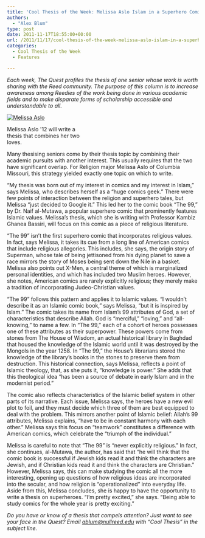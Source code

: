 ```yaml
---
title: 'Cool Thesis of the Week: Melissa Aslo Islam in a Superhero Comic'
authors: 
  - "Alex Blum"
type: post
date: 2011-11-17T18:55:00+00:00
url: /2011/11/17/cool-thesis-of-the-week-melissa-aslo-islam-in-a-superhero-comic/
categories:
  - Cool Thesis of the Week
  - Features

---
```

_Each week, The Quest profiles the thesis of one senior whose work is worth sharing with the Reed community. The purpose of this column is to increase awareness among Reedies of the work being done in various academic fields and to make disparate forms of scholarship accessible and understandable to all._

<div id="attachment_1083" style="width: 210px" class="wp-caption alignright">
  <a href="https://i1.wp.com/www.reedquest.org/wp-content/uploads/2011/12/melissa-aslo1.jpg"><img class="size-medium wp-image-1083" title="Melissa Aslo" src="https://i1.wp.com/www.reedquest.org/wp-content/uploads/2011/12/melissa-aslo1-200x300.jpg?resize=200%2C300" alt="Melissa Aslo" data-recalc-dims="1" /></a>
  
  <p class="wp-caption-text">
    Melissa Aslo '12 will write a thesis that combines her two loves.
  </p>
</div>

Many thesising seniors come by their thesis topic by combining their academic pursuits with another interest. This usually requires that the two have significant overlap. For Religion major Melissa Aslo of Columbia Missouri, this strategy yielded exactly one topic on which to write.

“My thesis was born out of my interest in comics and my interest in Islam,” says Melissa, who describes herself as a “huge comics geek.” There were few points of interaction between the religion and superhero tales, but Melissa “just decided to Google it.” This led her to the comic book “The 99,” by Dr. Naif al-Mutawa, a popular superhero comic that prominently features Islamic values. Melissa&#8217;s thesis, which she is writing with Professor Kambiz Ghanea Bassiri, will focus on this comic as a piece of religious literature.

“The 99” isn&#8217;t the first superhero comic that incorporates religious values. In fact, says Melissa, it takes its cue from a long line of American comics that include religious allegories. This includes, she says, the origin story of Superman, whose tale of being jettisoned from his dying planet to save a race mirrors the story of Moses being sent down the Nile in a basket. Melissa also points out X-Men, a central theme of which is marginalized personal identities, and which has included two Muslim heroes. However, she notes, American comics are rarely explicitly religious; they merely make a tradition of incorporating Judeo-Christian values.

“The 99” follows this pattern and applies it to Islamic values. “I wouldn&#8217;t describe it as an Islamic comic book,” says Melissa, “but it is inspired by Islam.” The comic takes its name from Islam&#8217;s 99 attributes of God, a set of characteristics that describe Allah. God is “merciful,” “loving,” and “all-knowing,” to name a few. In “The 99,” each of a cohort of heroes possesses one of these attributes as their superpower. These powers come from stones from The House of Wisdom, an actual historical library in Baghdad that housed the knowledge of the Islamic world until it was destroyed by the Mongols in the year 1258. In “The 99,” the House&#8217;s librarians stored the knowledge of the library&#8217;s books in the stones to preserve them from destruction. This historical connection, says Melissa, reflects a point of Islamic theology, that, as she puts it, “knowledge is power.” She adds that this theological idea “has been a source of debate in early Islam and in the modernist period.”

The comic also reflects characteristics of the Islamic belief system in other parts of its narrative. Each issue, Melissa says, the heroes have a new evil plot to foil, and they must decide which three of them are best equipped to deal with the problem. This mirrors another point of Islamic belief: Allah&#8217;s 99 attributes, Melissa explains, “have to be in constant harmony with each other.” Melissa says this focus on “teamwork” constitutes a difference with American comics, which celebrate the “triumph of the individual.”

Melissa is careful to note that “The 99” is “never explicitly religious.” In fact, she continues, al-Mutawa, the author, has said that “he will think that the comic book is successful if Jewish kids read it and think the characters are Jewish, and if Christian kids read it and think the characters are Christian.” However, Melissa says, this can make studying the comic all the more interesting, opening up questions of how religious ideas are incorporated into the secular, and how religion is “operationalized” into everyday life. Aside from this, Melissa concludes, she is happy to have the opportunity to write a thesis on superheroes. “I&#8217;m pretty excited,” she says. “Being able to study comics for the whole year is pretty exciting.”

 _Do you have or know of a thesis that compels attention? Just want to see your face in the Quest? Email_ [_&#x61;&#x62;&#x6c;&#x75;&#x6d;&#x40;<span class="oe_displaynone">null</span>&#x72;&#x65;&#x65;&#x64;&#x2e;&#x65;&#x64;&#x75;_][1] _with “Cool Thesis” in the subject line._

 [1]: mailto:&#x61;&#x62;&#x6c;&#x75;&#x6d;&#x40;&#x72;&#x65;&#x65;&#x64;&#x2e;&#x65;&#x64;&#x75;